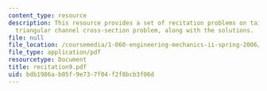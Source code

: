 ```yaml
---
content_type: resource
description: This resource provides a set of recitation problems on tainter gate and
  triangular channel cross-section problem, along with the solutions.
file: null
file_location: /coursemedia/1-060-engineering-mechanics-ii-spring-2006/bdb1986ab05f9e737f04f2f8bcb3f06d_recitation9.pdf
file_type: application/pdf
resourcetype: Document
title: recitation9.pdf
uid: bdb1986a-b05f-9e73-7f04-f2f8bcb3f06d
---
```

